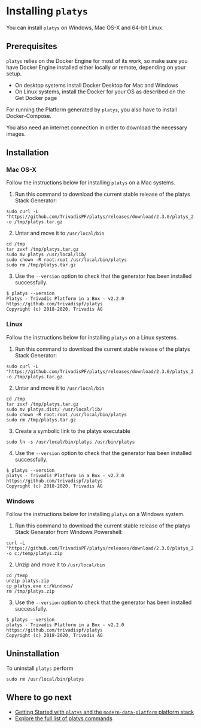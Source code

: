 # Installing `platys`

You can install `platys` on Windows, Mac OS-X and 64-bit Linux.

## Prerequisites

`platys` relies on the Docker Engine for most of its work, so make sure you have Docker Engine installed either locally or remote, depending on your setup.

  * On desktop systems install Docker Desktop for Mac and Windows
  * On Linux systems, install the Docker for your OS as described on the Get Docker page

For running the Platform generated by `platys`, you also have to install Docker-Compose. 

You also need an internet connection in order to download the necessary images. 

## Installation

### Mac OS-X 

Follow the instructions below for installing `platys` on a Mac systems.  

1. Run this command to download the current stable release of the platys Stack Generator:

  ```
sudo curl -L "https://github.com/TrivadisPF/platys/releases/download/2.3.0/platys_2.3.0_darwin_x86_64.tar.gz" -o /tmp/platys.tar.gz
```

2. Untar and move it to `/usr/local/bin`

  ```
cd /tmp
tar zvxf /tmp/platys.tar.gz 
sudo mv platys /usr/local/lib/
sudo chown -R root:root /usr/local/bin/platys
sudo rm /tmp/platys.tar.gz 
```

3. Use the `--version` option to check that the generator has been installed successfully.

  ```
$ platys --version
Platys - Trivadis Platform in a Box - v2.2.0
https://github.com/trivadispf/platys
Copyright (c) 2018-2020, Trivadis AG
```

### Linux

Follow the instructions below for installing `platys` on a Linux systems.  

1. Run this command to download the current stable release of the platys Stack Generator:

  ```
sudo curl -L "https://github.com/TrivadisPF/platys/releases/download/2.3.0/platys_2.3.0_linux_x86_64.tar.gz" -o /tmp/platys.tar.gz
```

2. Untar and move it to `/usr/local/bin`

  ```
cd /tmp
tar zvxf /tmp/platys.tar.gz 
sudo mv platys.dist/ /usr/local/lib/
sudo chown -R root:root /usr/local/bin/platys
sudo rm /tmp/platys.tar.gz 
```

3. Create a symbolic link to the platys executable

  ```
sudo ln -s /usr/local/bin/platys /usr/bin/platys
```

4. Use the `--version` option to check that the generator has been installed successfully.

  ```
$ platys --version
platys - Trivadis Platform in a Box - v2.2.0
https://github.com/trivadispf/platys
Copyright (c) 2018-2020, Trivadis AG
```

### Windows 

Follow the instructions below for installing `platys` on a Windows system. 

1. Run this command to download the current stable release of the platys Stack Generator from Windows Powershell:

  ```
curl -L "https://github.com/TrivadisPF/platys/releases/download/2.3.0/platys_2.3.0_windows_x86_64.zip" -o c:/temp/platys.zip
```

2. Unzip and move it to `/usr/local/bin`

  ```
cd /temp
unzip platys.zip
cp platys.exe c:/Windows/
rm /tmp/platys.zip
```

3. Use the `--version` option to check that the generator has been installed successfully.

  ```
$ platys --version
platys - Trivadis Platform in a Box - v2.2.0
https://github.com/trivadispf/platys
Copyright (c) 2018-2020, Trivadis AG
```

   
## Uninstallation

To uninstall `platys` perform

```
sudo rm /usr/local/bin/platys
```
   
## Where to go next

* [Getting Started with `platys` and the `modern-data-platform` platform stack](https://github.com/TrivadisPF/platys-modern-data-platform/blob/master/documentation/getting-started.md)
* [Explore the full list of platys commands](command-line-ref.md)

